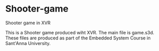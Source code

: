 # Shooter-game
Shooter game in XVR 

This is a Shooter game produced wiht XVR.
The main file is game.s3d. These files are produced as part of the Embedded System Course in Sant'Anna University. 
